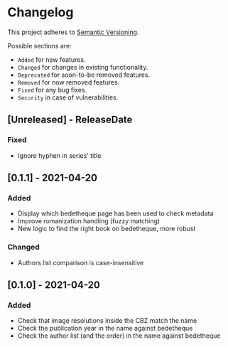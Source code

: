 # Changelog

This project adheres to [Semantic Versioning](https://semver.org/spec/v2.0.0.html).

Possible sections are:

- `Added` for new features.
- `Changed` for changes in existing functionality.
- `Deprecated` for soon-to-be removed features.
- `Removed` for now removed features.
- `Fixed` for any bug fixes.
- `Security` in case of vulnerabilities.

<!-- next-header -->

## [Unreleased] - ReleaseDate

### Fixed

- Ignore hyphen in series' title

## [0.1.1] - 2021-04-20

### Added

- Display which bedetheque page has been used to check metadata
- Improve romanization handling (fuzzy matching)
- New logic to find the right book on bedetheque, more robust

### Changed

- Authors list comparison is case-insensitive

## [0.1.0] - 2021-04-20

### Added

- Check that image resolutions inside the CBZ match the name
- Check the publication year in the name against bedetheque
- Check the author list (and the order) in the name against bedetheque
